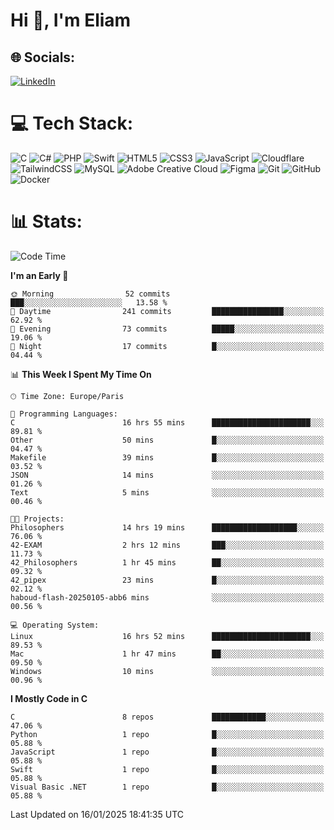 <h1>Hi 👋, I'm Eliam</h1>

## 🌐 Socials:
[![LinkedIn](https://img.shields.io/badge/LinkedIn-%230077B5.svg?logo=linkedin&logoColor=white)](https://www.linkedin.com/in/eliam-detoh/) 

# 💻 Tech Stack:
![C](https://img.shields.io/badge/c-%2300599C.svg?style=for-the-badge&logo=c&logoColor=white) ![C#](https://img.shields.io/badge/c%23-%23239120.svg?style=for-the-badge&logo=csharp&logoColor=white) ![PHP](https://img.shields.io/badge/php-%23777BB4.svg?style=for-the-badge&logo=php&logoColor=white) ![Swift](https://img.shields.io/badge/swift-F54A2A?style=for-the-badge&logo=swift&logoColor=white) ![HTML5](https://img.shields.io/badge/html5-%23E34F26.svg?style=for-the-badge&logo=html5&logoColor=white) ![CSS3](https://img.shields.io/badge/css3-%231572B6.svg?style=for-the-badge&logo=css3&logoColor=white) ![JavaScript](https://img.shields.io/badge/javascript-%23323330.svg?style=for-the-badge&logo=javascript&logoColor=%23F7DF1E) ![Cloudflare](https://img.shields.io/badge/Cloudflare-F38020?style=for-the-badge&logo=Cloudflare&logoColor=white) ![TailwindCSS](https://img.shields.io/badge/tailwindcss-%2338B2AC.svg?style=for-the-badge&logo=tailwind-css&logoColor=white) ![MySQL](https://img.shields.io/badge/mysql-4479A1.svg?style=for-the-badge&logo=mysql&logoColor=white) ![Adobe Creative Cloud](https://img.shields.io/badge/Adobe%20Creative%20Cloud-DA1F26.svg?style=for-the-badge&logo=Adobe%20Creative%20Cloud&logoColor=white) ![Figma](https://img.shields.io/badge/figma-%23F24E1E.svg?style=for-the-badge&logo=figma&logoColor=white) ![Git](https://img.shields.io/badge/git-%23F05033.svg?style=for-the-badge&logo=git&logoColor=white) ![GitHub](https://img.shields.io/badge/github-%23121011.svg?style=for-the-badge&logo=github&logoColor=white) ![Docker](https://img.shields.io/badge/docker-%230db7ed.svg?style=for-the-badge&logo=docker&logoColor=white)

# 📊  Stats:
<!--START_SECTION:waka-->
![Code Time](http://img.shields.io/badge/Code%20Time-112%20hrs%2051%20mins-blue)

**I'm an Early 🐤** 

```text
🌞 Morning                52 commits          ███░░░░░░░░░░░░░░░░░░░░░░   13.58 % 
🌆 Daytime                241 commits         ████████████████░░░░░░░░░   62.92 % 
🌃 Evening                73 commits          █████░░░░░░░░░░░░░░░░░░░░   19.06 % 
🌙 Night                  17 commits          █░░░░░░░░░░░░░░░░░░░░░░░░   04.44 % 
```


📊 **This Week I Spent My Time On** 

```text
🕑︎ Time Zone: Europe/Paris

💬 Programming Languages: 
C                        16 hrs 55 mins      ██████████████████████░░░   89.81 % 
Other                    50 mins             █░░░░░░░░░░░░░░░░░░░░░░░░   04.47 % 
Makefile                 39 mins             █░░░░░░░░░░░░░░░░░░░░░░░░   03.52 % 
JSON                     14 mins             ░░░░░░░░░░░░░░░░░░░░░░░░░   01.26 % 
Text                     5 mins              ░░░░░░░░░░░░░░░░░░░░░░░░░   00.46 % 

🐱‍💻 Projects: 
Philosophers             14 hrs 19 mins      ███████████████████░░░░░░   76.06 % 
42-EXAM                  2 hrs 12 mins       ███░░░░░░░░░░░░░░░░░░░░░░   11.73 % 
42_Philosophers          1 hr 45 mins        ██░░░░░░░░░░░░░░░░░░░░░░░   09.32 % 
42_pipex                 23 mins             █░░░░░░░░░░░░░░░░░░░░░░░░   02.12 % 
haboud-flash-20250105-abb6 mins              ░░░░░░░░░░░░░░░░░░░░░░░░░   00.56 % 

💻 Operating System: 
Linux                    16 hrs 52 mins      ██████████████████████░░░   89.53 % 
Mac                      1 hr 47 mins        ██░░░░░░░░░░░░░░░░░░░░░░░   09.50 % 
Windows                  10 mins             ░░░░░░░░░░░░░░░░░░░░░░░░░   00.96 % 
```

**I Mostly Code in C** 

```text
C                        8 repos             ████████████░░░░░░░░░░░░░   47.06 % 
Python                   1 repo              █░░░░░░░░░░░░░░░░░░░░░░░░   05.88 % 
JavaScript               1 repo              █░░░░░░░░░░░░░░░░░░░░░░░░   05.88 % 
Swift                    1 repo              █░░░░░░░░░░░░░░░░░░░░░░░░   05.88 % 
Visual Basic .NET        1 repo              █░░░░░░░░░░░░░░░░░░░░░░░░   05.88 % 
```




 Last Updated on 16/01/2025 18:41:35 UTC
<!--END_SECTION:waka-->

